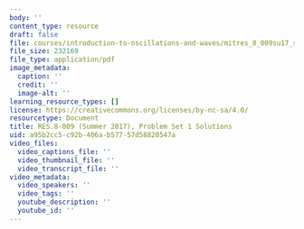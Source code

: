 ```yaml
---
body: ''
content_type: resource
draft: false
file: courses/introduction-to-oscillations-and-waves/mitres_8_009su17_soln_1.pdf
file_size: 232169
file_type: application/pdf
image_metadata:
  caption: ''
  credit: ''
  image-alt: ''
learning_resource_types: []
license: https://creativecommons.org/licenses/by-nc-sa/4.0/
resourcetype: Document
title: RES.8-009 (Summer 2017), Problem Set 1 Solutions
uid: a95b2cc5-c92b-406a-b577-57d58820547a
video_files:
  video_captions_file: ''
  video_thumbnail_file: ''
  video_transcript_file: ''
video_metadata:
  video_speakers: ''
  video_tags: ''
  youtube_description: ''
  youtube_id: ''
---
```

